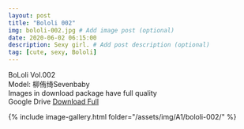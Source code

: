 ```yaml
---
layout: post
title: "Bololi 002"
img: bololi-002.jpg # Add image post (optional)
date: 2020-06-02 06:15:00
description: Sexy girl. # Add post description (optional)
tag: [cute, sexy, Bololi]
---
```

BoLoli Vol.002  
Model: 柳侑绮Sevenbaby     
Images in download package have full quality                    
Google Drive [Download Full](http://gestyy.com/e08o4W)

{% include image-gallery.html folder="/assets/img/A1/bololi-002/" %}
